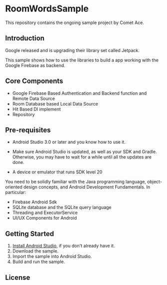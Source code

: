 RoomWordsSample
================

This repository contains the ongoing sample project by Comet Ace.

Introduction
------------

Google released and is upgrading their library set called Jetpack.

This sample shows how to use the libraries to build
a app working with the Google Firebase as backend.


Core Components
--------------

* Google Firebase Based Authentication and Backend function and Remote Data Source
* Room Database based Local Data Source
* Hit Based DI implement
* Repository

Pre-requisites
--------------

* Android Studio 3.0 or later and you know how to use it.

* Make sure Android Studio is updated, as well as your SDK and Gradle.
Otherwise, you may have to wait for a while until all the updates are done.

* A device or emulator that runs SDK level 20

You need to be solidly familiar with the Java programming language,
object-oriented design concepts, and Android Development Fundamentals.
In particular:

* Firebase Android Sdk
* SQLite database and the SQLite query language
* Threading and ExecutorService
* UI/UX Components for Android

Getting Started
---------------

1. [Install Android Studio](https://developer.android.com/studio/install.html),
if you don't already have it.
2. Download the sample.
2. Import the sample into Android Studio.
3. Build and run the sample.

License
-------

